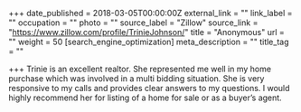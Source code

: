 +++
date_published = 2018-03-05T00:00:00Z
external_link = ""
link_label = ""
occupation = ""
photo = ""
source_label = "Zillow"
source_link = "https://www.zillow.com/profile/TrinieJohnson/"
title = "Anonymous"
url = ""
weight = 50
[search_engine_optimization]
meta_description = ""
title_tag = ""

+++
Trinie is an excellent realtor. She represented me well in my home purchase which was involved in a multi bidding situation. She is very responsive to my calls and provides clear answers to my questions. I would highly recommend her for listing of a home for sale or as a buyer’s agent.